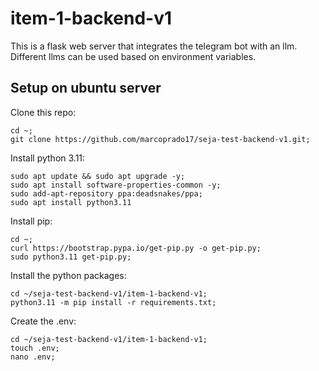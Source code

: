 # item-1-backend-v1

This is a flask web server that integrates the telegram bot with an llm. Different llms can be used based on environment variables.

## Setup on ubuntu server

Clone this repo:

```
cd ~;
git clone https://github.com/marcoprado17/seja-test-backend-v1.git;
```

Install python 3.11:

```
sudo apt update && sudo apt upgrade -y;
sudo apt install software-properties-common -y;
sudo add-apt-repository ppa:deadsnakes/ppa;
sudo apt install python3.11
```

Install pip:

```
cd ~;
curl https://bootstrap.pypa.io/get-pip.py -o get-pip.py;
sudo python3.11 get-pip.py;
```

Install the python packages:

```
cd ~/seja-test-backend-v1/item-1-backend-v1;
python3.11 -m pip install -r requirements.txt;
```

Create the .env:

```
cd ~/seja-test-backend-v1/item-1-backend-v1;
touch .env;
nano .env;
```
